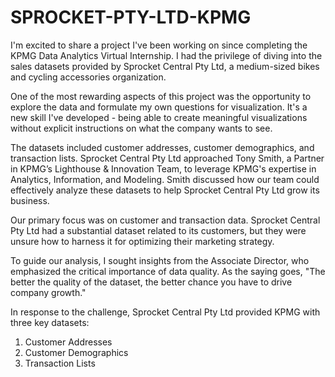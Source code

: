 # SPROCKET-PTY-LTD-KPMG

I'm excited to share a project I've been working on since completing the KPMG Data Analytics Virtual Internship. I had the privilege of diving into the sales datasets provided by Sprocket Central Pty Ltd, a medium-sized bikes and cycling accessories organization.

One of the most rewarding aspects of this project was the opportunity to explore the data and formulate my own questions for visualization. It's a new skill I've developed - being able to create meaningful visualizations without explicit instructions on what the company wants to see.

The datasets included customer addresses, customer demographics, and transaction lists. Sprocket Central Pty Ltd approached Tony Smith, a Partner in KPMG’s Lighthouse & Innovation Team, to leverage KPMG's expertise in Analytics, Information, and Modeling. Smith discussed how our team could effectively analyze these datasets to help Sprocket Central Pty Ltd grow its business.

Our primary focus was on customer and transaction data. Sprocket Central Pty Ltd had a substantial dataset related to its customers, but they were unsure how to harness it for optimizing their marketing strategy.

To guide our analysis, I sought insights from the Associate Director, who emphasized the critical importance of data quality. As the saying goes, "The better the quality of the dataset, the better chance you have to drive company growth."

In response to the challenge, Sprocket Central Pty Ltd provided KPMG with three key datasets:

1. Customer Addresses
2. Customer Demographics
3. Transaction Lists
